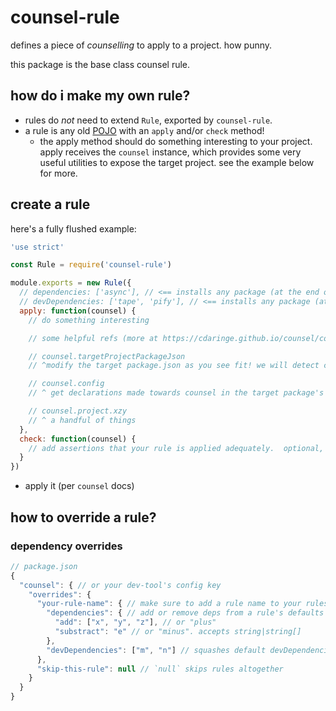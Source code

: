 # counsel-rule

defines a piece of _counselling_ to apply to a project.  how punny.

this package is the base class counsel rule.

## how do i make my own rule?

  - rules do _not_ need to extend `Rule`, exported by `counsel-rule`.
  - a rule is any old [POJO](https://en.wikipedia.org/wiki/Plain_Old_Java_Object) with an `apply` and/or `check` method!
    - the apply method should do something interesting to your project.  apply receives the `counsel` instance, which provides some very useful utilities to expose the target project.  see the example below for more.

## create a rule

here's a fully flushed example:

```js
'use strict'

const Rule = require('counsel-rule')

module.exports = new Rule({
  // dependencies: ['async'], // <== installs any package (at the end of the rule apply chain)
  // devDependencies: ['tape', 'pify'], // <== installs any package (at the end of the rule apply chain)
  apply: function(counsel) {
    // do something interesting

    // some helpful refs (more at https://cdaringe.github.io/counsel/counsel/)

    // counsel.targetProjectPackageJson
    // ^modify the target package.json as you see fit! we will detect changes and write it

    // counsel.config
    // ^ get declarations made towards counsel in the target package's package.json

    // counsel.project.xzy
    // ^ a handful of things
  },
  check: function(counsel) {
    // add assertions that your rule is applied adequately.  optional, but encouraged
  }
})
```

- apply it (per `counsel` docs)


## how to override a rule?

### dependency overrides

```js
// package.json
{
  "counsel": { // or your dev-tool's config key
    "overrides": {
      "your-rule-name": { // make sure to add a rule name to your rules!
        "dependencies": { // add or remove deps from a rule's defaults
          "add": ["x", "y", "z"], // or "plus"
          "substract": "e" // or "minus". accepts string|string[]
        },
        "devDependencies": ["m", "n"] // squashes default devDependencies
      },
      "skip-this-rule": null // `null` skips rules altogether
    }
  }
}
```
